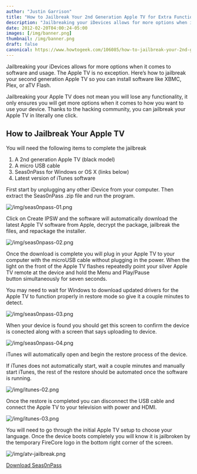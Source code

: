 ```yaml
---
author: "Justin Garrison"
title: "How to Jailbreak Your 2nd Generation Apple TV for Extra Functionality"
description: "Jailbreaking your iDevices allows for more options when it comes to software and usage. The Apple TV"
date: 2012-02-20T04:00:24-05:00
images: [/img/banner.png]
thumbnail: /img/banner.png
draft: false
canonical: https://www.howtogeek.com/106085/how-to-jailbreak-your-2nd-generation-apple-tv/
---
```


Jailbreaking your iDevices allows for more options when it comes to software and usage. The Apple TV is no exception. Here’s how to jailbreak your second generation Apple TV so you can install software like XBMC, Plex, or aTV Flash.

Jailbreaking your Apple TV does not mean you will lose any functionality, it only ensures you will get more options when it comes to how you want to use your device. Thanks to the hacking community, you can jailbreak your Apple TV in literally one click.

## How to Jailbreak Your Apple TV

You will need the following items to complete the jailbreak

1. A 2nd generation Apple TV (black model)
2. A micro USB cable
3. Seas0nPass for Windows or OS X (links below)
4. Latest version of iTunes software

First start by unplugging any other iDevice from your computer. Then extract the Seas0nPass .zip file and run the program.

![/img/seas0npass-01.png](/img/seas0npass-01.png)

Click on Create IPSW and the software will automatically download the latest Apple TV software from Apple, decrypt the package, jailbreak the files, and repackage the installer.

![/img/seas0npass-02.png](/img/seas0npass-02.png)

Once the download is complete you will plug in your Apple TV to your computer with the microUSB cable without plugging in the power. When the light on the front of the Apple TV flashes repeatedly point your silver Apple TV remote at the device and hold the Menu and Play/Pause button simultaneously for seven seconds.

You may need to wait for Windows to download updated drivers for the Apple TV to function properly in restore mode so give it a couple minutes to detect.

![/img/seas0npass-03.png](/img/seas0npass-03.png)

When your device is found you should get this screen to confirm the device is conected along with a screen that says uploading to device.

![/img/seas0npass-04.png](/img/seas0npass-04.png)

iTunes will automatically open and begin the restore process of the device.

If iTunes does not automatically start, wait a couple minutes and manually start iTunes, the rest of the restore should be automated once the software is running.

![/img/itunes-02.png](/img/itunes-02.png)

Once the restore is completed you can disconnect the USB cable and connect the Apple TV to your television with power and HDMI.

![/img/itunes-03.png](/img/itunes-03.png)

You will need to go through the initial Apple TV setup to choose your language. Once the device boots completely you will know it is jailbroken by the temporary FireCore logo in the bottom right corner of the screen.

![/img/atv-jailbreak.png](/img/atv-jailbreak.png)

[Download Seas0nPass](https://support.firecore.com/entries/387605)

